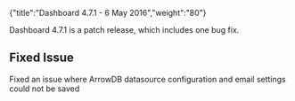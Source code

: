 {"title":"Dashboard 4.7.1 - 6 May 2016","weight":"80"} 

Dashboard 4.7.1 is a patch release, which includes one bug fix.

## Fixed Issue

Fixed an issue where ArrowDB datasource configuration and email settings could not be saved